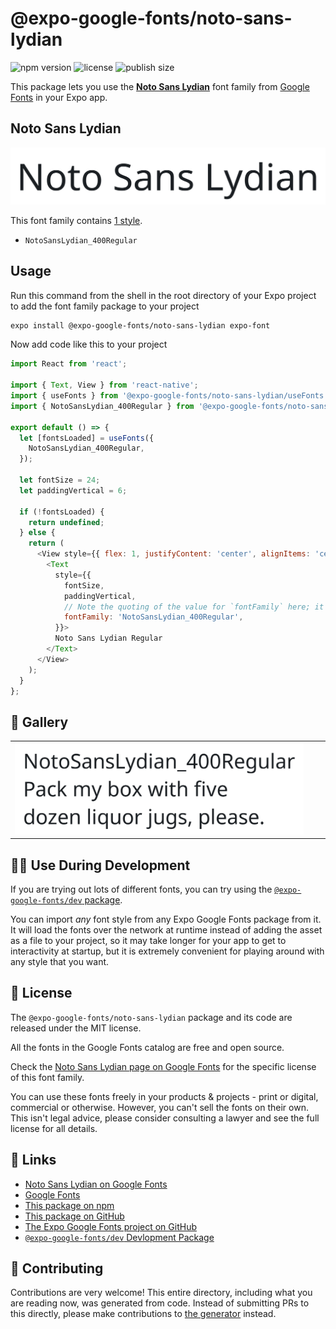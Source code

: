 # @expo-google-fonts/noto-sans-lydian

![npm version](https://flat.badgen.net/npm/v/@expo-google-fonts/noto-sans-lydian)
![license](https://flat.badgen.net/github/license/expo/google-fonts)
![publish size](https://flat.badgen.net/packagephobia/install/@expo-google-fonts/noto-sans-lydian)

This package lets you use the [**Noto Sans Lydian**](https://fonts.google.com/specimen/Noto+Sans+Lydian) font family from [Google Fonts](https://fonts.google.com/) in your Expo app.

## Noto Sans Lydian

![Noto Sans Lydian](./font-family.png)

This font family contains [1 style](#-gallery).

- `NotoSansLydian_400Regular`

## Usage

Run this command from the shell in the root directory of your Expo project to add the font family package to your project
```sh
expo install @expo-google-fonts/noto-sans-lydian expo-font
```

Now add code like this to your project
```js
import React from 'react';

import { Text, View } from 'react-native';
import { useFonts } from '@expo-google-fonts/noto-sans-lydian/useFonts';
import { NotoSansLydian_400Regular } from '@expo-google-fonts/noto-sans-lydian/400Regular';

export default () => {
  let [fontsLoaded] = useFonts({
    NotoSansLydian_400Regular,
  });

  let fontSize = 24;
  let paddingVertical = 6;

  if (!fontsLoaded) {
    return undefined;
  } else {
    return (
      <View style={{ flex: 1, justifyContent: 'center', alignItems: 'center' }}>
        <Text
          style={{
            fontSize,
            paddingVertical,
            // Note the quoting of the value for `fontFamily` here; it expects a string!
            fontFamily: 'NotoSansLydian_400Regular',
          }}>
          Noto Sans Lydian Regular
        </Text>
      </View>
    );
  }
};

```

## 🔡 Gallery


||||
|-|-|-|
|![NotoSansLydian_400Regular](./NotoSansLydian_400Regular.ttf.png)||||


## 👩‍💻 Use During Development

If you are trying out lots of different fonts, you can try using the [`@expo-google-fonts/dev` package](https://github.com/expo/google-fonts/tree/master/font-packages/dev#readme).

You can import *any* font style from any Expo Google Fonts package from it. It will load the fonts
over the network at runtime instead of adding the asset as a file to your project, so it may take longer
for your app to get to interactivity at startup, but it is extremely convenient
for playing around with any style that you want.

## 📖 License

The `@expo-google-fonts/noto-sans-lydian` package and its code are released under the MIT license.

All the fonts in the Google Fonts catalog are free and open source.

Check the [Noto Sans Lydian page on Google Fonts](https://fonts.google.com/specimen/Noto+Sans+Lydian) for the specific license of this font family.

You can use these fonts freely in your products & projects - print or digital, commercial or otherwise. However, you can't sell the fonts on their own. This isn't legal advice, please consider consulting a lawyer and see the full license for all details.

## 🔗 Links

- [Noto Sans Lydian on Google Fonts](https://fonts.google.com/specimen/Noto+Sans+Lydian)
- [Google Fonts](https://fonts.google.com/)
- [This package on npm](https://www.npmjs.com/package/@expo-google-fonts/noto-sans-lydian)
- [This package on GitHub](https://github.com/expo/google-fonts/tree/master/font-packages/noto-sans-lydian)
- [The Expo Google Fonts project on GitHub](https://github.com/expo/google-fonts)
- [`@expo-google-fonts/dev` Devlopment Package](https://github.com/expo/google-fonts/tree/master/font-packages/dev)

## 🤝 Contributing

Contributions are very welcome! This entire directory, including what you are reading now, was generated from code. Instead of submitting PRs to this directly, please make contributions to [the generator](https://github.com/expo/google-fonts/tree/master/packages/generator) instead.
